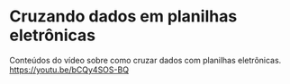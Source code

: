 Cruzando dados em planilhas eletrônicas
========

Conteúdos do vídeo sobre como cruzar dados com planilhas eletrônicas.
https://youtu.be/bCQy4SOS-BQ
